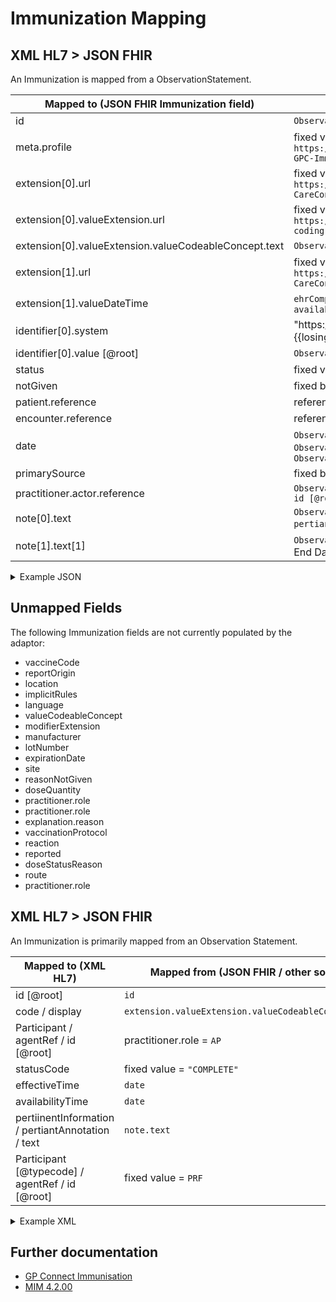 # Immunization Mapping

## XML HL7 > JSON FHIR

An Immunization is mapped from a ObservationStatement.

| Mapped to (JSON FHIR Immunization field)               | Mapped from (XML HL7 / other source)                                                                                                                 |
|--------------------------------------------------------|------------------------------------------------------------------------------------------------------------------------------------------------------|
| id                                                     | `ObservationStatement / id / [root]`                                                                                                                 |
| meta.profile                                           | fixed value = `https://fhir.nhs.uk/STU3/StructureDefinition/CareConnect-GPC-Immunization-1`                                                          |
| extension\[0].url                                      | fixed value = `https://fhir.hl7.org.uk/STU3/StructureDefinition/Extension-CareConnect-VaccinationProcedure-1`                                        |
| extension\[0].valueExtension.url                       | fixed value = `https://fhir.nhs.uk/STU3/StructureDefinition/Extension-coding-sctdescid`                                                              |
| extension\[0].valueExtension.valueCodeableConcept.text | `ObservationStatement / code / displayname`                                                                                                          |
| extension\[1].url                                      | fixed value = `https://fhir.hl7.org.uk/STU3/StructureDefinition/Extension-CareConnect-DateRecorded-1`                                                |
| extension\[1].valueDateTime                            | `ehrComposition / author / time [@value]` or `ehrComposition / availabilityTime [@value]`                                                            |
| identifier\[0].system                                  | "https://PSSAdaptor/{{losingOdsCode}}" - where the {{losingOdsCode}} is the ODS code of the losing practice                                          |
| identifier\[0].value \[@root]                          | `ObservationStatement / id`                                                                                                                          |
| status                                                 | fixed value = `COMPLETED`                                                                                                                            |
| notGiven                                               | fixed boolean value = `false`                                                                                                                        |
| patient.reference                                      | reference to the mapped [patient](../patient/README.md)                                                                                              |
| encounter.reference                                    | reference to the associated [encounter](../encounters/README.md)                                                                                     |
| date                                                   | `ObservationStatement / effectiveTime / center` or else `ObservationStatement / effectiveTime / low` or else `ObservationStatement.availabilityTime` |
| primarySource                                          | fixed boolean value = `false`                                                                                                                        |
| practitioner.actor.reference                           | `ObservationStatement / Participant / typeCode / agentRef / id [@root]`                                                                              |
| note\[0].text                                          | `ObservationStatement / pertiinentInformation / pertiantAnnotation / text` - Built from multiple                                                     |
| note\[1].text\[1]                                      | `ObservationStatement / effectiveTime / high` prepended with End Date:                                                                               |

<details>
    <summary>Example JSON</summary>

```JSON
{
     "resource": {
         "resourceType": "Immunization",
         "id": "immunization-id",
         "meta": {
             "profile": [
                 "https://fhir.nhs.uk/STU3/StructureDefinition/CareConnect-GPC-Immunization-1"
             ]
         },
         "extension": [
             {
                 "url": "https://fhir.hl7.org.uk/STU3/StructureDefinition/Extension-CareConnect-VaccinationProcedure-1",
                 "valueExtension": {
                     "url": "https://fhir.nhs.uk/STU3/StructureDefinition/Extension-coding-sctdescid",
                     "valueCodeableConcept": {
                         "text": "Haemophilus influenzae type B and meningitis C vaccination"
                     }
                 }
             },
             {
                 "url": "https://fhir.hl7.org.uk/STU3/StructureDefinition/Extension-CareConnect-DateRecorded-1",
                 "valueString": "20100113151332"
             }
         ],
         "identifier": [
             {
                 "system": "https://PSSAdaptor/2167888433",
                 "value": "immunization-id"
             }
         ],
         "status": "completed",
         "notGiven": false,
         "patient": {
             "reference": "Patient/c2e046b3-6d29-423a-96af-d58640d65e7e"
         },
         "encounter": {
             "reference": "Encounter/2485BC20-90B4-11EC-B1E5-0800200C9A66"
         },
         "date": "2010-01-18T11:41:00+00:00",
         "primarySource": false,
         "practitioner": [
             {
                 "actor": {
                     "reference": "Practitioner/9C1610C2-5E48-4ED5-882B-5A4A172AFA35"
                 }
             }
         ],
         "note": [
             {
                 "text": "Primary Source: true Location: EMIS Test Practice Location Manufacturer:\n                                                                    another company Batch: past2003 Expiration: 2003-01-17 Site: Right arm GMS : Not\n                                                                    GMS\n                                                                "
             },
             {
                 "text": "End Date: 2010-01-18T11:41:00+00:00"
             }
         ]
     }
 }
```
</details>

## Unmapped Fields

The following Immunization fields are not currently populated by the adaptor:

- vaccineCode
- reportOrigin
- location
- implicitRules
- language
- valueCodeableConcept
- modifierExtension
- manufacturer
- lotNumber
- expirationDate
- site
- reasonNotGiven
- doseQuantity
- practitioner.role
- practitioner.role
- explanation.reason
- vaccinationProtocol
- reaction
- reported
- doseStatusReason
- route
- practitioner.role


## XML HL7 > JSON FHIR

An Immunization is primarily mapped from an Observation Statement.

| Mapped to (XML HL7)                               | Mapped from (JSON FHIR / other source )              |
|---------------------------------------------------|------------------------------------------------------|
| id [@root]                                        | `id`                                                 |
| code / display                                    | `extension.valueExtension.valueCodeableConcept.text` |
| Participant / agentRef / id [@root]               | practitioner.role = `AP`                             |
| statusCode                                        | fixed value = `"COMPLETE"`                           |
| effectiveTime                                     | `date`                                               |
| availabilityTime                                  | `date`                                               |
| pertiinentInformation / pertiantAnnotation / text | `note.text`                                          |
| Participant [@typecode] / agentRef / id [@root]   | fixed value = `PRF`                                  |


<details><summary>Example XML</summary>

```XML

<ObservationStatement classCode="OBS" moodCode="EVN">
    <id root="9B45E4E6-9522-4C7E-A0CC-9632CF84B0C2"/>
    <code code="65004017" codeSystem="2.16.840.1.113883.2.1.3.2.4.15" displayName="Measles-mumps-rubella vaccination"/>
    <statusCode code="COMPLETE"/>
    <effectiveTime>
        <center value="20100630055900"/>
    </effectiveTime>
    <availabilityTime value="20100630055900"/>
    <pertinentInformation typeCode="PERT">
        <sequenceNumber value="+1"/>
        <pertinentAnnotation classCode="OBS" moodCode="EVN">
            <text>Primary Source: true Location: EMIS Test Practice Location Manufacturer: Pete Batch: 123456 Expiration: 2011-06-21
                Site: Left arm GMS : GMS test text.
            </text>
        </pertinentAnnotation>
    </pertinentInformation>
    <Participant contextControlCode="OP" typeCode="PRF">
        <agentRef classCode="AGNT">
            <id root="63992CB8-1168-4DCC-8344-F5A9946BB6D1"/>
        </agentRef>
    </Participant>
</ObservationStatement>
```

</details>

## Further documentation

- [GP Connect Immunisation](https://developer.nhs.uk/apis/gpconnect-1-6-0/accessrecord_structured_development_immunization.html)
- [MIM 4.2.00](https://data.developer.nhs.uk/dms/mim/4.2.00/Index.htm)